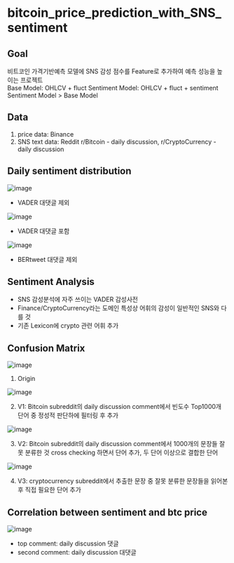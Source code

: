 # bitcoin_price_prediction_with_SNS_sentiment

## Goal
비트코인 가격기반예측 모델에 SNS 감성 점수를 Feature로 추가하여 예측 성능을 높이는 프로젝트 <br>
Base Model: OHLCV + fluct
Sentiment Model: OHLCV + fluct + sentiment
Sentiment Model > Base Model

## Data
1. price data: Binance
2. SNS text data: Reddit r/Bitcoin - daily discussion, r/CryptoCurrency - daily discussion

## Daily sentiment distribution

![image](https://user-images.githubusercontent.com/28949162/159929420-b7b73d02-a5b9-4d2b-a9d9-454e0d1d9e50.png)

- VADER 대댓글 제외

![image](https://user-images.githubusercontent.com/28949162/159929537-1467c068-d8e4-4790-a4a1-14b09a84d29c.png)

- VADER 대댓글 포함

![image](https://user-images.githubusercontent.com/28949162/159929661-46900b61-c441-4188-b6e9-52eadd6c4ddc.png)

- BERtweet 대댓글 제외

## Sentiment Analysis
- SNS 감성분석에 자주 쓰이는 VADER 감성사전
- Finance/CryptoCurrency라는 도메인 특성상 어휘의 감성이 일반적인 SNS와 다를 것
- 기존 Lexicon에 crypto 관련 어휘 추가

## Confusion Matrix

![image](https://user-images.githubusercontent.com/28949162/157691854-061ee33e-ba0a-429f-8a8e-144ea4576060.png)

1. Origin

![image](https://user-images.githubusercontent.com/28949162/157691931-d350fbd9-ef61-4ba0-b7d1-109ad76b6c34.png)

2. V1: Bitcoin subreddit의 daily discussion comment에서 빈도수 Top1000개 단어 중 정성적 판단하에 필터링 후 추가

![image](https://user-images.githubusercontent.com/28949162/157691964-65be3f68-52ff-457b-ab54-31b5a8fea846.png)

3. V2: Bitcoin subreddit의 daily discussion comment에서 1000개의 문장들 잘못 분류한 것 cross checking 하면서 단어 추가, 두 단어 이상으로 결합한 단어

![image](https://user-images.githubusercontent.com/28949162/157691983-63ef198b-d20c-45f8-93e4-9e77defcece2.png)

4. V3: cryptocurrency subreddit에서 추출한 문장 중 잘못 분류한 문장들을 읽어본 후 직접 필요한 단어 추가

## Correlation between sentiment and btc price

![image](https://user-images.githubusercontent.com/28949162/159929329-6f998394-0b59-4810-96a9-6a7bdece4103.png)

- top comment: daily discussion 댓글
- second comment: daily discussion 대댓글

